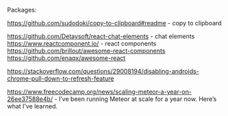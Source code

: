 Packages:

https://github.com/sudodoki/copy-to-clipboard#readme - copy to clipboard

https://github.com/Detaysoft/react-chat-elements - chat elements
https://www.reactcomponent.io/ - react components
https://github.com/brillout/awesome-react-components
https://github.com/enaqx/awesome-react

https://stackoverflow.com/questions/29008194/disabling-androids-chrome-pull-down-to-refresh-feature

https://www.freecodecamp.org/news/scaling-meteor-a-year-on-26ee37588e4b/ - I’ve been running Meteor at scale for a year now. Here’s what I’ve learned.
